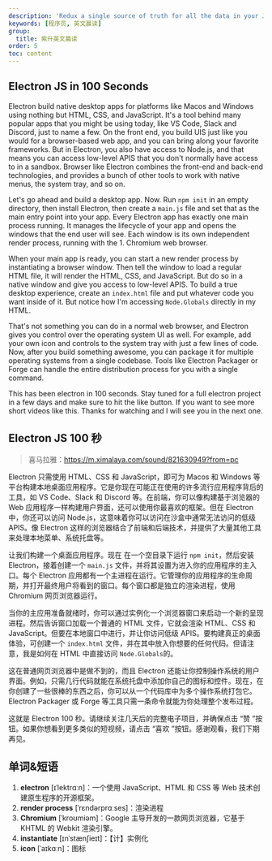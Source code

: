 ```yaml
---
description: 'Redux a single source of truth for all the data in your JavaScript application.'
keywords: [程序员, 英文晨读]
group:
  title: 紫升英文晨读
order: 5
toc: content
---
```


## Electron JS in 100 Seconds

Electron build native desktop apps for platforms like Macos and Windows using nothing but HTML, CSS, and JavaScript. It's a tool behind many popular apps that you might be using today, like VS Code, Slack and Discord, just to name a few. On the front end, you build UIS just like you would for a browser-based web app, and you can bring along your favorite frameworks. But in Electron, you also have access to Node.js, and that means you can access low-level APIS that you don't normally have access to in a sandbox. Browser like Electron combines the front-end and back-end technologies, and provides a bunch of other tools to work with native menus, the system tray, and so on.

Let's go ahead and build a desktop app. Now. Run `npm init` in an empty directory, then install Electron, then create a `main.js` file and set that as the main entry point into your app. Every Electron app has exactly one main process running. It manages the lifecycle of your app and opens the windows that the end user will see. Each window is its own independent render process, running with the 1. Chromium web browser.

When your main app is ready, you can start a new render process by instantiating a browser window. Then tell the window to load a regular HTML file, it will render the HTML, CSS, and JavaScript. But do so in a native window and give you access to low-level APIS. To build a true desktop experience, create an `index.html` file and put whatever code you want inside of it. But notice how I'm accessing `Node.Globals` directly in my HTML.

That's not something you can do in a normal web browser, and Electron gives you control over the operating system UI as well. For example, add your own icon and controls to the system tray with just a few lines of code. Now, after you build something awesome, you can package it for multiple operating systems from a single codebase. Tools like Electron Packager or Forge can handle the entire distribution process for you with a single command.

This has been electron in 100 seconds. Stay tuned for a full electron project in a few days and make sure to hit the like button. If you want to see more short videos like this. Thanks for watching and I will see you in the next one.

## Electron JS 100 秒

> 喜马拉雅：https://m.ximalaya.com/sound/821630949?from=pc

Electron 只需使用 HTML、CSS 和 JavaScript，即可为 Macos 和 Windows 等平台构建本地桌面应用程序。它是你现在可能正在使用的许多流行应用程序背后的工具，如 VS Code、Slack 和 Discord 等。在前端，你可以像构建基于浏览器的 Web 应用程序一样构建用户界面，还可以使用你最喜欢的框架。但在 Electron 中，你还可以访问 Node.js，这意味着你可以访问在沙盒中通常无法访问的低级 APIS。像 Electron 这样的浏览器结合了前端和后端技术，并提供了大量其他工具来处理本地菜单、系统托盘等。

让我们构建一个桌面应用程序。现在 在一个空目录下运行 `npm init`，然后安装 Electron，接着创建一个 `main.js` 文件，并将其设置为进入你的应用程序的主入口。每个 Electron 应用都有一个主进程在运行。它管理你的应用程序的生命周期，并打开最终用户将看到的窗口。每个窗口都是独立的渲染进程，使用 Chromium 网页浏览器运行。

当你的主应用准备就绪时，你可以通过实例化一个浏览器窗口来启动一个新的呈现进程。然后告诉窗口加载一个普通的 HTML 文件，它就会渲染 HTML、CSS 和 JavaScript。但要在本地窗口中进行，并让你访问低级 APIS。要构建真正的桌面体验，可创建一个 `index.html` 文件，并在其中放入你想要的任何代码。但请注意，我是如何在 HTML 中直接访问 `Node.Globals`的。

这在普通网页浏览器中是做不到的，而且 Electron 还能让你控制操作系统的用户界面。例如，只需几行代码就能在系统托盘中添加你自己的图标和控件。现在，在你创建了一些很棒的东西之后，你可以从一个代码库中为多个操作系统打包它。Electron Packager 或 Forge 等工具只需一条命令就能为你处理整个发布过程。

这就是 Electron 100 秒。请继续关注几天后的完整电子项目，并确保点击 “赞 ”按钮。如果你想看到更多类似的短视频，请点击 “喜欢 ”按钮。感谢观看，我们下期再见。

## 单词&短语

1. **electron** [ɪˈlektrɑːn]：一个使用 JavaScript、HTML 和 CSS 等 Web 技术创建原生程序的开源框架。
2. **render process** [ˈrɛndərprɑːses]：渲染进程
3. **Chromium** [ˈkroʊmiəm]：Google 主导开发的一款网页浏览器，它基于 KHTML 的 Webkit 渲染引擎。
4. **instantiate** [ɪnˈstænʃieɪt]：【计】实例化
5. **icon** [ˈaɪkɑːn]：图标
